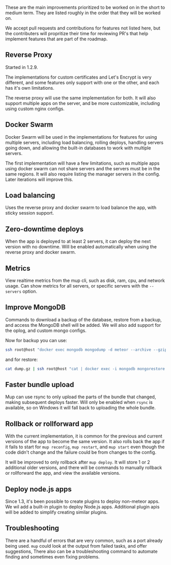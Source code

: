 These are the main improvements prioritized to be worked on in the short to medium term. They are listed roughly in the order that they will be worked on.

We accept pull requests and contributions for features not listed here, but the contributers will propritize their time for reviewing PR's that help implement features that are part of the roadmap.
 
## Reverse Proxy 
 
Started in 1.2.9. 

The implementations for custom certificates and Let's Encrypt is very different, and some features only support with one or the other, and each has it's own limitations.

The reverse proxy will use the same implementation for both. It will also support multiple apps on the server, and be more customizable, including using custom nginx configs.
 
## Docker Swarm 

Docker Swarm will be used in the implementations for features for using multiple servers, including load balancing, rolling deploys, handling servers going down, and allowing the built-in databases to work with multiple servers.

The first implementation will have a few limitations, such as multiple apps using docker swarm can not share servers and the servers must be in the same regions. It will also require listing the manager servers in the config. Later iterations will improve this.
 
## Load balancing 
 
Uses the reverse proxy and docker swarm to load balance the app, with sticky session support.
 
## Zero-downtime deploys 
 
When the app is deployed to at least 2 servers, it can deploy the next version with no downtime. Will be enabled automatically when using the reverse proxy and docker swarm.
 
## Metrics

View realtime metrics from the mup cli, such as disk, ram, cpu, and network usage. Can show metrics for all servers, or specific servers with the `--servers` option.
 
## Improve MongoDB 

Commands to download a backup of the database, restore from a backup, and access the MongoDB shell will be added. We will also add support for the oplog, and custom mongo configs.

Now for backup you can use:
```sh
ssh root@host "docker exec mongodb mongodump -d meteor --archive --gzip" > dump.gz
```
and for restore:
```sh
cat dump.gz | ssh root@host "cat | docker exec -i mongodb mongorestore --archive --gzip"
```

## Faster bundle upload

Mup can use rsync to only upload the parts of the bundle that changed, making subsequent deploys faster. Will only be enabled when `rsync` is available, so on Windows it will fall back to uploading the whole bundle.

## Rollback or rollforward app 

With the current implementation, it is common for the previous and current versions of the app to become the same version. It also rolls back the app if it fails to start for `mup reconfig`, `mup restart`, and `mup start` even though the code didn't change and the failure could be from changes to the config.

It will be improved to only rollback after `mup deploy`. It will store 1 or 2 additional older versions, and there will be commands to manually rollback or rollforward the app, and view the available versions.

## Deploy node.js apps

Since 1.3, it's been possible to create plugins to deploy non-meteor apps. We wil add a built-in plugin to deploy Node.js apps. Additional plugin apis will be added to simplify creating similar plugins.

## Troubleshooting

There are a handful of errors that are very common, such as a port already being used. `mup` could look at the output from failed tasks, and offer suggestions, There also can be a troubleshooting command to automate finding and sometimes even fixing problems.
